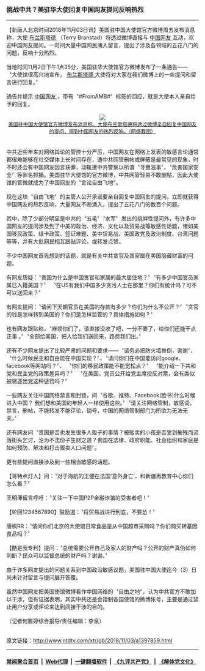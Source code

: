 ### 挑战中共？美驻华大使回复中国网友提问反响热烈
------------------------

<div class="wysiwyg">
 【新唐人北京时间2018年11月03日讯】美国驻中国大使馆官方微博周五发布消息称，大使
 <a href="http://www.ntdtv.com/xtr/gb/articlelistbytag_布兰斯塔德.html" target="_blank">
  布兰斯塔德
 </a>
 （Terry Branstad）将透过微博直接与
 <a href="http://www.ntdtv.com/xtr/gb/articlelistbytag_中国网友.html" target="_blank">
  中国网友
 </a>
 互动，欢迎中国网友提问。一时间大量中国网民涌入留言，提出了涉及各领域的五花八门的问题，反响十分热烈。
 <br/>
 <br/>
 当地时间11月2日下午1点35分，美国驻华大使馆官方微博发布了一条通告——〝大使馆很高兴地宣布，
 <a href="http://www.ntdtv.com/xtr/gb/articlelistbytag_布兰斯塔德.html" target="_blank">
  布兰斯塔德
 </a>
 大使将对大家在我们微博上的一些提问和留言进行回复。〞
 <br/>
 <br/>
 通告并提示
 <a href="http://www.ntdtv.com/xtr/gb/articlelistbytag_中国网友.html" target="_blank">
  中国网友
 </a>
 ，带有〝#FromAMB#〞标签的回应，就是大使本人亲自给予的回复。
 <br/>
 <center>
  <br/>
  <a href="http://imgs.ntdtv.com/pic/2018/11-3/p9109262a529808542.jpg" target="_blank">
   <img border="0" src="http://imgs.ntdtv.com/pic/2018/11-3/p9109262a529808542-ss.jpg"/>
   <br/>
   <font size="-1">
    美国驻中国大使馆官方微博发布消息称，大使布兰斯塔德将透过微博亲自回复中国网友的提问，得到中国网友的热烈反响。（网络截图）
   </font>
  </a>
  <br/>
 </center>
 <br/>
 <br/>
 中共近些年来对网络舆论的管控十分严厉，中国网友在网络上发表的敏感言论通常都很难能够在社交媒体上长时间存在，遭中共网管删帖或屏蔽是最常见的现象，时不时还会有中国网友因言获罪，动辄遭中共警察以所谓〝寻釁滋事〞、〝危害国家安全〞等罪名抓捕。美国驻华大使馆的官方微博，中共网管轻易不敢删帖，因此大使馆的官微就成为了中国网友的〝言论自由飞地〞。
 <br/>
 <br/>
 现在这块〝自由飞地〞的主管人公开承诺要亲自回复中国网友的提问，立即就获得中国网友的热烈反响，大量网友不断涌入，提出了五花八门的数百个问题。
 <br/>
 <br/>
 其中，除了少部分明显是中共的〝五毛〞〝水军〞发出的挑衅性提问外，有许多中国网友的提问涉及到了中美的政治、经济、文化以及贸易战等敏感性话题，诸如美国移民政策、绿卡政策、签证难题、美中贸易战、美国政党及政治制度、台湾问题等等，并有大批网民相互跟贴评论，或转发点赞。
 <br/>
 <br/>
 不少中国网友首先想到的话题，就是有关中共贪官及其家属在美国隐藏财富的问题。
 <br/>
 <br/>
 有网友质疑：〝贵国为什么是中国贪官和家属的最大居住地？〞〝有多少中国官员家属已入籍美国？〞 〝在US有我们中国多少贪污人士在那里？你们有统计吗？可不可以送回来？〞
 <br/>
 <br/>
 有网友提问：〝请问下天朝官员在美国的存款有多少？你们为什么不公开？〞〝贪官的钱是怎样转到美国的？你们是怎样监管的？具体措施如何？〞
 <br/>
 <br/>
 也有网友跟贴称，〝麻烦你们了，请直接没收了吧，一分不要了，给你们还能干点正事 。〞〝全部给美国，把人给我们送回来，路费我们出。〞
 <br/>
 <br/>
 还有不少网友提出了比较严肃的问题和要求——〝请务必把防火墙推倒，谢谢〞、〝什么时候民主和自由能在中国实现？〞、〝请问你们在中国能访问google、facebook等网站吗？〞、 〝你们的移民政策能不能宽松点？〞 〝能介绍一下共和党和民主党的政策差异吗？〞 〝在美国，党员公开给党主席投反对票，会有类似被驱逐岀党这种惩罚吗？〞
 <br/>
 <br/>
 一些网友关注中国网络禁言和封锁，问〝谷歌、推特、Facebook(脸书)什么时候进入中国？ 我们想和美国的年轻人一样使用这些。〞〝请关注网络管制，敏感词，禁言，删帖，不能转发不能评论，销号，中国的网络管制部门为所欲为无法无天。〞
 <br/>
 <br/>
 还有网友问〝贵国是否也发生很多人贩子的事情？被贩卖的小孩是否受到摧残而流落街头乞讨，沦为不法份子生财之道？贵国在法律、政府职能、社会组织和家庭是如何预防、解决和打击贩卖人口问题〞。
 <br/>
 <br/>
 更有些提问直接涉及到一些相当敏感的话题。
 <br/>
 <br/>
 【哥特点灯人】问：〝对于海航的王健在法国‘意外身亡’，和新疆再教育中心你们怎么看？〞
 <br/>
 <br/>
 王明潭留言呼吁：〝关注一下中国P2P金融诈骗的受害者吧！〞
 <br/>
 <br/>
 【轮回1234567890】鼓励道：〝将贸易战进行到底，不要怂！〞
 <br/>
 <br/>
 唐枫RR：〝请问你们北京的大使馆日常食品是从中国超市采购吗？你们购买转基因食品吗？〞
 <br/>
 <br/>
 【酷是我专利】提问：〝总统需要公开自己及家人的财产吗？公开的财产真伪如何判断？民众可以监督总统的财产吗？谢谢。〞
 <br/>
 <br/>
 由于许多网友提出的问题关系到中国政治敏感议题，美国驻中国大使迄今（3）日尚未针对留言与提问展开答覆。
 <br/>
 <br/>
 虽然中国网友把美国使馆微博看作中国网络的〝自由之地〞，认为中共官方不敢加以干涉，但有证据表明，其实中共还是会箝制各国使馆的微博帐号，主要是通过禁止用户分享或评论来达到间接干涉的目的。
 <br/>
 <br/>
 （记者何雅婷综合报导/责任编辑：李泉）
</div>

<br/>原文链接：http://www.ntdtv.com/xtr/gb/2018/11/03/a1397859.html


------------------------
#### [禁闻聚合首页](https://github.com/gfw-breaker/banned-news/blob/master/README.md) &nbsp;|&nbsp; [Web代理](https://github.com/gfw-breaker/open-proxy/blob/master/README.md) &nbsp;|&nbsp; [一键翻墙软件](https://github.com/gfw-breaker/nogfw/blob/master/README.md) &nbsp;|&nbsp; [《九评共产党》](https://github.com/gfw-breaker/9ping.md/blob/master/README.md#九评之一评共产党是什么) &nbsp;|&nbsp; [《解体党文化》](https://github.com/gfw-breaker/jtdwh.md/blob/master/README.md#绪论)